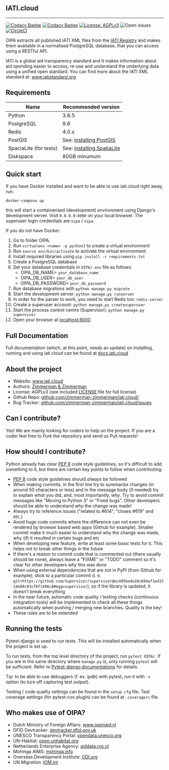 ## IATI.cloud

---

[![Codacy Badge](https://api.codacy.com/project/badge/Grade/205e2fbfc54b49d0a28d1d774dfb18f2)](https://www.codacy.com/manual/zimmerman-zimmerman/OIPA?utm_source=github.com&utm_medium=referral&utm_content=zimmerman-zimmerman/OIPA&utm_campaign=Badge_Grade)
[![Codacy Badge](https://api.codacy.com/project/badge/Coverage/205e2fbfc54b49d0a28d1d774dfb18f2)](https://www.codacy.com/manual/zimmerman-zimmerman/OIPA?utm_source=github.com&utm_medium=referral&utm_content=zimmerman-zimmerman/OIPA&utm_campaign=Badge_Coverage)
[![License: AGPLv3](https://img.shields.io/badge/License-AGPL%20v3-blue.svg)](https://github.com/zimmerman-zimmerman/OIPA/blob/master/LICENSE.MD)
![Open issues](https://img.shields.io/github/issues/zimmerman-zimmerman/OIPA.svg?style=flat)
[![CircleCI](https://circleci.com/gh/zimmerman-zimmerman/iati.cloud.svg?style=svg&circle-token=193a84b0736b82dd10d5e7bb0a118c2fc1c30273)](https://circleci.com/gh/zimmerman-zimmerman/iati.cloud)

OIPA extracts all published IATI XML files from the [IATI Registry](http://www.iatiregistry.org/publisher) and makes them available in a normalised PostgreSQL database, that you can access using a RESTful API.

IATI is a global aid transparency standard and it makes information about aid spending easier to access, re-use and understand the underlying data using a unified open standard. You can find more about the IATI XML standard at: <a href="http://www.iatistandard.org" target="_blank">www.iatistandard.org</a>

## Requirements

| Name                   | Recommended version                                                                                                |
| ---------------------- | ------------------------------------------------------------------------------------------------------------------ |
| Python                 | 3.6.5                                                                                                              |
| PostgreSQL             | 9.6                                                                                                                |
| Redis                  | 4.0.x                                                                                                              |
| PostGIS                | See: <a href="https://docs.djangoproject.com/en/2.0/ref/contrib/gis/install/postgis/">installing PostGIS</a>       |
| SpaciaLite (for tests) | See: <a href="https://docs.djangoproject.com/en/2.0/ref/contrib/gis/install/spatialite/">installing SpatiaLite</a> |
| Diskspace              | 80GB minumum                                                                                                       |

## Quick start

If you have Docker installed and want to be able to use iati.cloud right away, run:

```
docker-compose up
```

this will start a containerised (development) environment using Django's development server. Visit `0.0.0.0:8000` on your local browser. The superuser login credentials are `oipa` / `oipa`.

If you do not have Docker:

1. Go to folder OIPA.
2. Run `virtualenv <name> -p python3` to create a virtual environment
3. Run `source env/bin/activate` to activate the virtual environment
4. Install required libraries using `pip install -r requirements.txt`
5. Create a PostgreSQL database
6. Set your database credentials in `OIPA/.env` file as follows:
    - OIPA_DB_NAME= `your_database_name`
    - OIPA_DB_USER= `your_db_user`
    - OIPA_DB_PASSWORD= `your_db_password`
7. Run database migrations with `python manage.py migrate`
8. Start the development server: `python manage.py runserver`
9. In order for the parser to work, you need to start Redis too: `redis-server`
10. Create a superuser account: `python manage.py createsuperuser`
11. Start the process control centre (Supervisor): `python manage.py supervisor`
12. Open your browser at <a href="http://localhost:8000" target="_blank">localhost:8000</a>

## Full Documentation

Full documentation (which, at this point, needs an update) on installing, running and using iati.cloud can be found at <a href="https://iatidatastore.iatistandard.org/documentation/introduction" target="_blank">docs.iati.cloud</a>

## About the project

-   Website: <a href="https://www.iati.cloud" target="_blank">www.iati.cloud</a>
-   Authors: <a href="https://www.zimmermanzimmerman.nl/" target="_blank">Zimmerman & Zimmerman</a>
-   License: AGPLv3 (see included <a href="https://github.com/zimmerman-zimmerman/iati.cloud/blob/master/LICENSE.MD" target="_blank">LICENSE</a> file for full license)
-   Github Repo: <a href="https://github.com/zimmerman-zimmerman/iati.cloud/" target="_blank">github.com/zimmerman-zimmerman/iati.cloud/</a>
-   Bug Tracker: <a href="https://github.com/zimmerman-zimmerman/iati.cloud/issues" target="_blank">github.com/zimmerman-zimmerman/iati.cloud/issues</a>

## Can I contribute?

Yes! We are mainly looking for coders to help on the project. If you are a coder feel free to _Fork_ the repository and send us Pull requests!

## How should I contribute?

Python already has clear <a href="https://www.python.org/dev/peps/pep-0008/" target="_blank">PEP 8</a> code style guidelines, so it's difficult to add something to it, but there are certain key points to follow when contributing:

-   <a href="https://www.python.org/dev/peps/pep-0008/" target="_blank">PEP 8</a> code style guidelines should _always_ be followed
-   When making commits, in the first line try to summarize changes (in around 50 characters or less) and in the message body (if needed) try to explain _what_ you did, and, most importantly, _why_. Try to avoid commit messages like "Moving to Python 3" or "Fixed bugs". Other developers should be able to understand _why_ the change was made!
-   Always try to reference issues ("related to #614", "closes #619" and etc.)
-   Avoid huge code commits where the difference can not even be rendered by browser based web apps (Github for example). Smaller commit make it much easier to understand why the change was made, why (if) it resulted in certain bugs and etc
-   When developing new feature, write at least some basic tests for it. This helps not to break other things in the future
-   If there's a reason to commit code that is commented out (there usually should be none), always leave a "FIXME" or "TODO" comment so it's clear for other developers _why_ this was done
-   When using external dependencies that are not in PyPI (from Github for example), stick to a particular commit (i. e. `git+https://github.com/Supervisor/supervisor@ec495be4e28c694af1e41514e08c03cf6f1496c8#egg=supervisor`), so if the library is updated, it doesn't break everything
-   In the near future, automatic code quality / testing checks (continuous integration tools) will be implemented to check all these things automatically when pushing / merging new branches. Quality is the key!
-   These rules are to be extended

## Running the tests

Pytest-django is used to run tests. This will be installed automatically when the project is set up.

To run tests, from the top level directory of the project, run `pytest OIPA/`. If you are in the same directory where `manage.py` is, only running `pytest` will be sufficient. Refer to <a href="https://pytest-django.readthedocs.io/en/latest/#" target="_blank">Pytest-django documentations</a> for details.

Tip: to be able to use debuggers (f. ex. ipdb) with pytest, run it with `-s` option (to turn off capturing test output).

Testing / code quality settings can be found in the `setup.cfg` file. Test coverage settings (for pytest-cov plugin) can be found at `.coveragerc` file.

## Who makes use of OIPA?

-   Dutch Ministry of Foreign Affairs: <a href="https://www.openaid.nl" target="_blank">www.openaid.nl</a>
-   DFID Devtracker: <a href="https://devtracker.dfid.gov.uk/" target="_blank">devtracker.dfid.gov.uk</a>
-   UNESCO Transparency Portal: <a href="https://opendata.unesco.org" target="_blank">opendata.unesco.org</a>
-   UN-Habitat: <a href="http://open.unhabitat.org" target="_blank">open.unhabitat.org</a>
-   Netherlands Enterprise Agency: <a href="https://aiddata.rvo.nl/" target="_blank">aiddata.rvo.nl</a>
-   Mohinga AIMS: <a href="http://mohinga.info/en/" target="_blank">mohinga.info</a>
-   Overseas Development Institute: <a href="https://transparency.odi.org/" target="_blank">ODI.org</a>
-   UN Migration: <a href="https://www.iom.int/" target="_blank">IOM.int</a>
